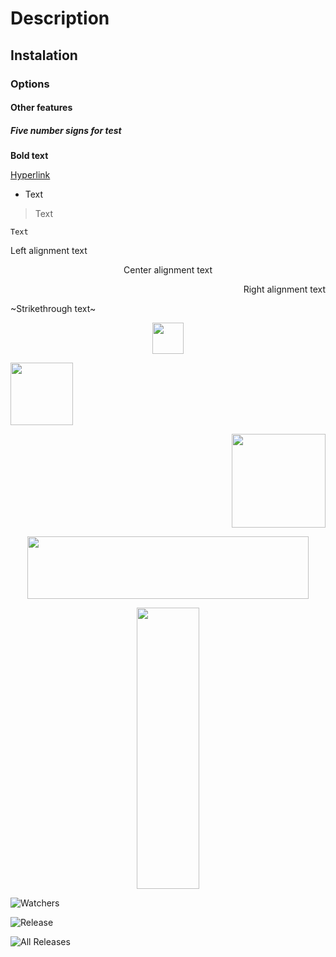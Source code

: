 # Description
## Instalation
### Options
#### Other features
##### Five number signs for test

**Bold text**

[Hyperlink](https://github.com/PycmShoma/Text_Formatting)

- Text 

> Text 

` Text `

<p align="left">Left alignment text</p>

<p align="center">Center alignment text</p>

<p align="right">Right alignment text</p>

~Strikethrough text~

<p align="center">
<img width="50" height="50" src="https://github.com/PycmShoma/Text_Formatting/blob/main/img/ball.jpg">
</p>

<p align="left">
<img width="100" height="100" src="https://github.com/PycmShoma/Text_Formatting/blob/main/img/ball.jpg">
</p>

<p align="right">
<img width="150" height="150" src="https://github.com/PycmShoma/Text_Formatting/blob/main/img/ball.jpg">
</p>

<p align="center">
<img width="450" height="100" src="https://github.com/PycmShoma/Text_Formatting/blob/main/img/ball.jpg">
</p>

<p align="center">
<img width="100" height="450" src="https://github.com/PycmShoma/Text_Formatting/blob/main/img/ball.jpg">
</p>
 
 
 
 

![Watchers](https://img.shields.io/github/watchers/PycmShoma/Text_Formatting?label=Visitors&style=FOR-THE-BADGE)

![Release](https://img.shields.io/github/downloads/PycmShoma/Text_Formatting/latest/total?label=Downloads%20%28Latest%20Release%29&style=plastic)

![All Releases](https://img.shields.io/github/downloads/PycmShoma/Text_Formatting/total?label=Downloads%20%28All%20Releases%29&style=social)

